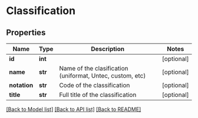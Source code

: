 # Classification

## Properties
Name | Type | Description | Notes
------------ | ------------- | ------------- | -------------
**id** | **int** |  | [optional] 
**name** | **str** | Name of the clasification (uniformat, Untec, custom, etc) | [optional] 
**notation** | **str** | Code of the classification | [optional] 
**title** | **str** | Full title of the classification | [optional] 

[[Back to Model list]](../README.md#documentation-for-models) [[Back to API list]](../README.md#documentation-for-api-endpoints) [[Back to README]](../README.md)


